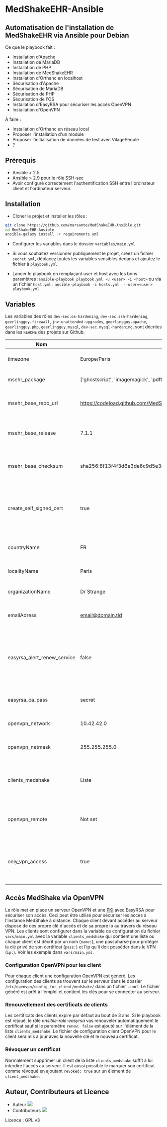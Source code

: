 # MedShakeEHR-Ansible

## Automatisation de l'installation de MedShakeEHR via Ansible pour Debian

Ce que le playbook fait :

- Installation d'Apache
- Installation de MariaDB
- Installation de PHP
- Installation de MedShakeEHR
- Installation d'Orthanc en localhost
- Sécurisation d'Apache
- Sécurisation de MariaDB
- Sécurisation de PHP
- Sécurisation de l'OS
- Installation d'EasyRSA pour sécuriser les accès OpenVPN
- Installation d'OpenVPN

À faire :
- Installation d'Orthanc en réseau local
- Proposer l'installation d'un module
- Proposer l'initialisation de données de test avec VilagePeople
- ?

## Prérequis
- Ansible > 2.5
- Ansible > 2.9 pour le rôle SSH-sec
- Avoir configuré correctement l'authentification SSH entre l'ordinateur client et l'ordinateur serveur.

## Installation 
- Cloner le projet et installer les rôles :
```bash
git clone https://github.com/marsante/MedShakeEHR-Ansible.git
cd MedShakeEHR-Ansible
ansible-galaxy install -r requirements.yml 
```
- Configurer les variables dans le dossier `variables/main.yml`

- Si vous souhaitez versionner publiquement le projet, créez un fichier `secret.yml`, déplacez toutes les variables sensibles dedans et ajoutez le fichier à `playbook.yml`

- Lancer le playbook en remplaçant user et host avec les bons paramètres :`ansible-playbook playbook.yml -u <user> -i <host>` ou via un fichier `host.yml` : `ansible-playbook -i hosts.yml  --user=<user> playbook.yml`

## Variables
Les variables des rôles `dev-sec.os-hardening`, `dev-sec.ssh-hardening`, `geerlingguy.firewall`, `jnv.unattended-upgrades`, `geerlingguy.apache`, `geerlingguy.php`, `geerlingguy.mysql`, `dev-sec.mysql-hardening`, sont décrites dans les `README` des projets sur Github.

| Nom                         | Valeurs par défaut                                                       | Description                                                                                                                       |
| ----                        | ------------------                                                       | ------------                                                                                                                      |
| timezone                    | Europe/Paris                                                             | Mettre à l'heure le serveur                                                                                                       |
| msehr_package               | ['ghostscript', 'imagemagick', 'pdftk', git', 'curl', 'composer', 'ntp'] | Installer les dépendances de MSEHR                                                                                                |
| msehr_base_repo_url         | https://codeload.github.com/MedShake/MedShakeEHR-base/tar.gz/refs/tags/  | Url du dépôt où récupérer l'archive MsEHR                                                                                         |
| msehr_base_release          | 7.1.1                                                                    | Version de l'archive à récupérer (sans le préfixe `v`)                                                                            |
| msehr_base_checksum         | sha256:8f13f4f3d6e3de6c9d5e3c9de52dd3683909067d0b01c60d6cbf32e530526a2d  | Somme de contrôle à effectuer sur l'archive récupérer                                                                             |
| create_self_signed_cert     | true                                                                     | Mettre à `false` si vous ne voulez pas créer de certificat auto signé pour le serveur web                                         |
| countryName                 | FR                                                                       | le code de votre pays pour le certificat                                                                                          |
| localityName                | Paris                                                                    | Votre ville pour le certificat                                                                                                    |
| organizationName            | Dr Strange                                                               | Votre raison sociale pour le certificat                                                                                           |
| emailAdress                 | email@domain.tld                                                         | Votre adresse mail pour le certificat                                                                                             |
| easyrsa_alert_renew_service | false                                                                    | Active ou non le rapel par courriel des certificats EasyRSA qui vont expirer (néséssite msmtp mta)                                |
| easyrsa_ca_pass             | secret                                                                   | Passphrase pour la clé privé de la CA EasyRSA                                                                                     |
| openvpn_network             | 10.42.42.0                                                               | Réseau ip pour openvpn                                                                                                            |
| openvpn_netmask             | 255.255.255.0                                                            | Netmask pour le réseau OpenVPN                                                                                                    |
| clients_medshake            | Liste                                                                    | Liste les client devant accèder à medshake au travers du réseau VPN                                                               |
| openvpn_remote              | Not set                                                                  | Founir la valeur de `remote` sur les fichier de configuration des clients                                                         |
| only_vpn_access             | true                                                                     | Si vrais, l'instance MedShake ne sera accèsible que depuis le VPN                                                                 |

## Accès MedShake via OpenVPN

Le rôle met en place un serveur OpenVPN et une [PKI](https://fr.wikipedia.org/wiki/Infrastructure_%C3%A0_cl%C3%A9s_publiques) avec EasyRSA pour sécuriser son accès. Ceci peut être utilisé pour sécuriser les accès à l'instance MedShake à distance. Chaque client devant accéder au serveur dispose de ces propre clé d'accès et de sa propre ip au travers du réseau VPN. Les clients sont configurer dans la variable de configuration du fichier `vars/main.yml` avec la variable `clients_medshake` qui contient une liste ou chaque client est décrit par un nom (`name:`), une passpharse pour protéger la clé privé de son certificat (`pass:`) et l'ip qu'il doit posséder dans le VPN (`ip:`). Voir les exemple dans `vars/main.yml`.

### Configuration OpenVPN pour les client

Pour chaque client une configuration OpenVPN est généré. Les configuration des clients se trouvent sur le serveur dans le dossier `/etc/openvpn/config_for_client/medshake/` dans un fichier `.conf`. Le fichier généré est prêt à l'emploi et contient les clés pour se connecter au serveur. 

### Renouvellement des certificats de clients

Les certificats des clients expire par défaut au bout de 3 ans. Si le playbook est rejoué, le rôle *ansible-role-easyrsa* vas renouveler automatiquement le certificat sauf si le paramètre `renew: false` est ajouté sur l'élément de la liste `clients_medshake`. Le fichier de configuration client OpenVPN pour le client sera mis à jour avec la nouvelle clé et le nouveau certificat.

### Révoquer un certificat

Normalement supprimer un client de la liste `clients_medshake` suffit à lui interdire l'accès au serveur. Il est aussi possible le marquer son certificat comme révoqué en ajoutant `revoked: true` sur un élément de `client_medshake`.

## Auteur, Contributeurs et Licence
- Auteur
[![](https://github.com/marsante.png?size=50)](https://github.com/marsante)
- Contributeurs
[![](https://github.com/indelog.png?size=50)](https://github.com/indelog)

Licence : GPL v3
